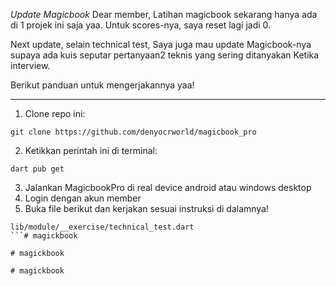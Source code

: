 *Update Magicbook*
Dear member, Latihan magicbook sekarang hanya ada di 1 projek ini saja yaa.
Untuk scores-nya, saya reset lagi jadi 0.

Next update, selain technical test,
Saya juga mau update Magicbook-nya supaya ada kuis seputar pertanyaan2 teknis yang sering ditanyakan Ketika interview. 

Berikut panduan untuk mengerjakannya yaa!

---
1. Clone repo ini:
```
git clone https://github.com/denyocrworld/magicbook_pro
```
2. Ketikkan perintah ini di terminal:
```
dart pub get
```
3. Jalankan MagicbookPro di real device android atau windows desktop
4. Login dengan akun member
5. Buka file berikut dan kerjakan sesuai instruksi di dalamnya!
```
lib/module/__exercise/technical_test.dart
```#   m a g i c k b o o k  
 #   m a g i c k b o o k  
 #   m a g i c k b o o k  
 